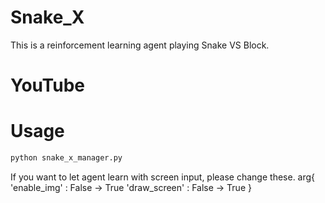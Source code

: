 # Snake_X

This is a reinforcement learning agent playing Snake VS Block.

# YouTube

# Usage

```bash
python snake_x_manager.py
```

If you want to let agent learn with screen input, please change these.
arg{
  'enable_img' : False -> True
  'draw_screen' : False -> True
  }
